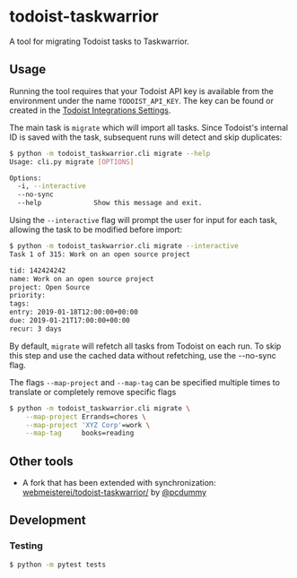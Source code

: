 # todoist-taskwarrior

A tool for migrating Todoist tasks to Taskwarrior.

## Usage

Running the tool requires that your Todoist API key is available from the
environment under the name `TODOIST_API_KEY`. The key can be found or created in
the [Todoist Integrations Settings](https://todoist.com/prefs/integrations).

The main task is `migrate` which will import all tasks. Since Todoist's internal
ID is saved with the task, subsequent runs will detect and skip duplicates:

```sh
$ python -m todoist_taskwarrior.cli migrate --help
Usage: cli.py migrate [OPTIONS]

Options:
  -i, --interactive
  --no-sync
  --help             Show this message and exit.
```

Using the `--interactive` flag will prompt the user for input for each task,
allowing the task to be modified before import:

```sh
$ python -m todoist_taskwarrior.cli migrate --interactive
Task 1 of 315: Work on an open source project

tid: 142424242
name: Work on an open source project
project: Open Source
priority:
tags:
entry: 2019-01-18T12:00:00+00:00
due: 2019-01-21T17:00:00+00:00
recur: 3 days
```

By default, `migrate` will refetch all tasks from Todoist on each run. To skip
this step and use the cached data without refetching, use the --no-sync flag.

The flags `--map-project` and `--map-tag` can be specified multiple times to translate or completely remove specific flags

```sh
$ python -m todoist_taskwarrior.cli migrate \
    --map-project Errands=chores \
    --map-project 'XYZ Corp'=work \
    --map-tag     books=reading
```

## Other tools

* A fork that has been extended with synchronization: [webmeisterei/todoist-taskwarrior/](https://git.webmeisterei.com/webmeisterei/todoist-taskwarrior/) by [@pcdummy](https://github.com/pcdummy)

## Development

### Testing

```sh
$ python -m pytest tests
```

